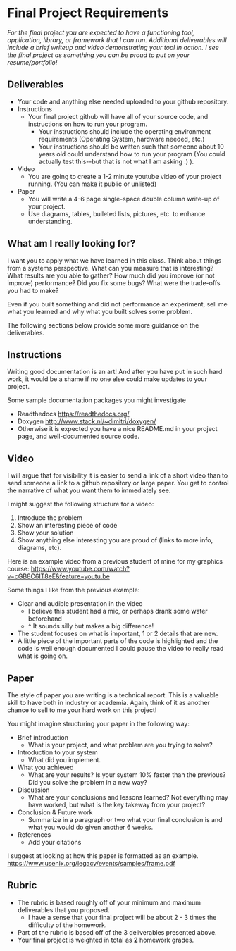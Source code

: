 # Final Project Requirements

*For the final project you are expected to have a functioning tool, application, library, or framework that I can run. Additional deliverables will include a brief writeup and video demonstrating your tool in action. I see the final project as something you can be proud to put on your resume/portfolio!*

## Deliverables

- Your code and anything else needed uploaded to your github repository.
- Instructions
  - Your final project github will have all of your source code, and instructions on how to run your program.
    - Your instructions should include the operating environment requirements (Operating System, hardware needed, etc.)
    - Your instructions should be written such that someone about 10 years old could understand how to run your program (You could actually test this--but that is not what I am asking :) ).
- Video
  - You are going to create a 1-2 minute youtube video of your project running. (You can make it public or unlisted)
- Paper
  - You will write a 4-6 page single-space double column write-up of your project.
  - Use diagrams, tables, bulleted lists, pictures, etc. to enhance understanding.

## What am I really looking for?

I want you to apply what we have learned in this class. Think about things from a systems perspective. What can you measure that is interesting? What results are you able to gather? How much did you improve (or not improve) performance? Did you fix some bugs? What were the trade-offs you had to make?

Even if you built something and did not performance an experiment, sell me what you learned and why what you built solves some problem. 

The following sections below provide some more guidance on the deliverables.

## Instructions

Writing good documentation is an art! And after you have put in such hard work, it would be a shame if no one else could make updates to your project.

Some sample documentation packages you might investigate

- Readthedocs https://readthedocs.org/
- Doxygen http://www.stack.nl/~dimitri/doxygen/
- Otherwise it is expected you have a nice README.md in your project page, and well-documented source code.

## Video

I will argue that for visibility it is easier to send a link of a short video than to send someone a link to a github repository or large paper. You get to control the narrative of what you want them to immediately see. 

I might suggest the following structure for a video:

1. Introduce the problem
2. Show an interesting piece of code
3. Show your solution
4. Show anything else interesting you are proud of (links to more info, diagrams, etc).

Here is an example video from a previous student of mine for my graphics course: https://www.youtube.com/watch?v=cGB8C6IT8eE&feature=youtu.be

Some things I like from the previous example:
- Clear and audible presentation in the video
  - I believe this student had a mic, or perhaps drank some water beforehand
  - ^ It sounds silly but makes a big difference!
- The student focuses on what is important, 1 or 2 details that are new.
- A little piece of the important parts of the code is highlighted and the code is well enough documented I could pause the video to really read what is going on.

## Paper

The style of paper you are writing is a technical report. This is a valuable skill to have both in industry or academia. Again, think of it as another chance to sell to me your hard work on this project!

You might imagine structuring your paper in the following way:

- Brief introduction
  - What is your project, and what problem are you trying to solve?
- Introduction to your system
  - What did you implement.
- What you achieved
  - What are your results? Is your system 10% faster than the previous? Did you solve the problem in a new way?
- Discussion
  - What are your conclusions and lessons learned? Not everything may have worked, but what is the key takeway from your project?
- Conclusion & Future work
  - Summarize in a paragraph or two what your final conclusion is and what you would do given another 6 weeks.
- References
  - Add your citations

I suggest at looking at how this paper is formatted as an example. https://www.usenix.org/legacy/events/samples/frame.pdf

## Rubric

- The rubric is based roughly off of your minimum and maximum deliverables that you proposed. 
  - I have a sense that your final project will be about 2 - 3 times the difficulty of the homework.
- Part of the rubric is based off of the 3 deliverables presented above.
- Your final project is weighted in total as **2** homework grades.
